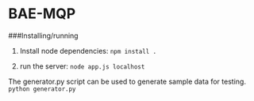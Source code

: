 # BAE-MQP

###Installing/running
1. Install node dependencies:
  `npm install .`

2. run the server:
  `node app.js localhost`


The generator.py script can be used to generate sample data for testing.
  `python generator.py`

